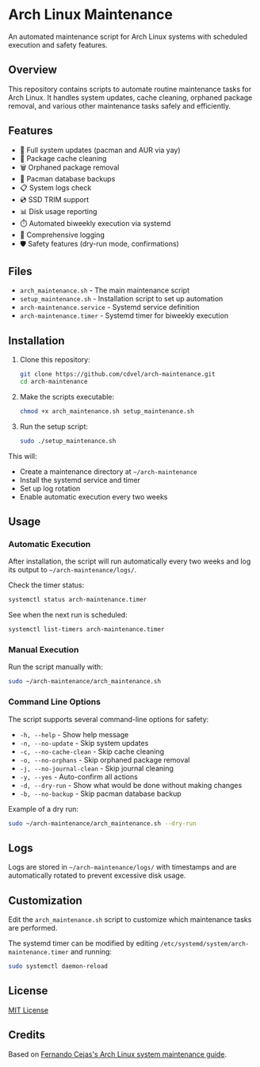# Arch Linux Maintenance

An automated maintenance script for Arch Linux systems with scheduled execution and safety features.

## Overview

This repository contains scripts to automate routine maintenance tasks for Arch Linux. It handles system updates, cache cleaning, orphaned package removal, and various other maintenance tasks safely and efficiently.

## Features

- 🔄 Full system updates (pacman and AUR via yay)
- 🧹 Package cache cleaning
- 🗑️ Orphaned package removal
- 💾 Pacman database backups
- 📋 System logs check
- 💿 SSD TRIM support
- 📊 Disk usage reporting
- ⏱️ Automated biweekly execution via systemd
- 📝 Comprehensive logging
- 🛡️ Safety features (dry-run mode, confirmations)

## Files

- `arch_maintenance.sh` - The main maintenance script
- `setup_maintenance.sh` - Installation script to set up automation
- `arch-maintenance.service` - Systemd service definition
- `arch-maintenance.timer` - Systemd timer for biweekly execution

## Installation

1. Clone this repository:
   ```bash
   git clone https://github.com/cdvel/arch-maintenance.git
   cd arch-maintenance
   ```

2. Make the scripts executable:
   ```bash
   chmod +x arch_maintenance.sh setup_maintenance.sh
   ```

3. Run the setup script:
   ```bash
   sudo ./setup_maintenance.sh
   ```

This will:
- Create a maintenance directory at `~/arch-maintenance`
- Install the systemd service and timer
- Set up log rotation
- Enable automatic execution every two weeks

## Usage

### Automatic Execution

After installation, the script will run automatically every two weeks and log its output to `~/arch-maintenance/logs/`.

Check the timer status:
```bash
systemctl status arch-maintenance.timer
```

See when the next run is scheduled:
```bash
systemctl list-timers arch-maintenance.timer
```

### Manual Execution

Run the script manually with:
```bash
sudo ~/arch-maintenance/arch_maintenance.sh
```

### Command Line Options

The script supports several command-line options for safety:

- `-h, --help` - Show help message
- `-n, --no-update` - Skip system updates
- `-c, --no-cache-clean` - Skip cache cleaning
- `-o, --no-orphans` - Skip orphaned package removal
- `-j, --no-journal-clean` - Skip journal cleaning
- `-y, --yes` - Auto-confirm all actions
- `-d, --dry-run` - Show what would be done without making changes
- `-b, --no-backup` - Skip pacman database backup

Example of a dry run:
```bash
sudo ~/arch-maintenance/arch_maintenance.sh --dry-run
```

## Logs

Logs are stored in `~/arch-maintenance/logs/` with timestamps and are automatically rotated to prevent excessive disk usage.

## Customization

Edit the `arch_maintenance.sh` script to customize which maintenance tasks are performed.

The systemd timer can be modified by editing `/etc/systemd/system/arch-maintenance.timer` and running:
```bash
sudo systemctl daemon-reload
```

## License

[MIT License](LICENSE)

## Credits

Based on [Fernando Cejas's Arch Linux system maintenance guide](https://fernandocejas.com/blog/engineering/2022-03-30-arch-linux-system-maintance/).

